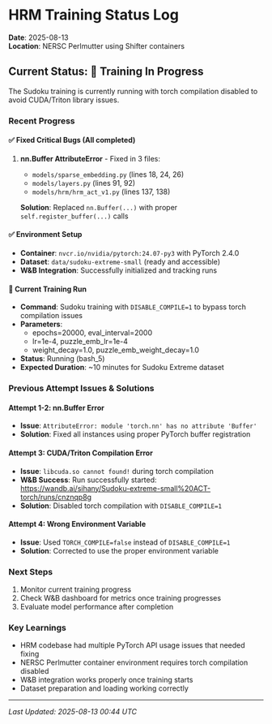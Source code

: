 # HRM Training Status Log

**Date**: 2025-08-13  
**Location**: NERSC Perlmutter using Shifter containers  

## Current Status: 🔄 Training In Progress

The Sudoku training is currently running with torch compilation disabled to avoid CUDA/Triton library issues.

### Recent Progress

#### ✅ Fixed Critical Bugs (All completed)
1. **nn.Buffer AttributeError** - Fixed in 3 files:
   - `models/sparse_embedding.py` (lines 18, 24, 26)
   - `models/layers.py` (lines 91, 92) 
   - `models/hrm/hrm_act_v1.py` (lines 137, 138)
   
   **Solution**: Replaced `nn.Buffer(...)` with proper `self.register_buffer(...)` calls

#### ✅ Environment Setup
- **Container**: `nvcr.io/nvidia/pytorch:24.07-py3` with PyTorch 2.4.0
- **Dataset**: `data/sudoku-extreme-small` (ready and accessible)
- **W&B Integration**: Successfully initialized and tracking runs

#### 🔄 Current Training Run
- **Command**: Sudoku training with `DISABLE_COMPILE=1` to bypass torch compilation issues
- **Parameters**: 
  - epochs=20000, eval_interval=2000
  - lr=1e-4, puzzle_emb_lr=1e-4
  - weight_decay=1.0, puzzle_emb_weight_decay=1.0
- **Status**: Running (bash_5)
- **Expected Duration**: ~10 minutes for Sudoku Extreme dataset

### Previous Attempt Issues & Solutions

#### Attempt 1-2: nn.Buffer Error
- **Issue**: `AttributeError: module 'torch.nn' has no attribute 'Buffer'`
- **Solution**: Fixed all instances using proper PyTorch buffer registration

#### Attempt 3: CUDA/Triton Compilation Error  
- **Issue**: `libcuda.so cannot found!` during torch compilation
- **W&B Success**: Run successfully started: https://wandb.ai/sihany/Sudoku-extreme-small%20ACT-torch/runs/cnznqp8g
- **Solution**: Disabled torch compilation with `DISABLE_COMPILE=1`

#### Attempt 4: Wrong Environment Variable
- **Issue**: Used `TORCH_COMPILE=false` instead of `DISABLE_COMPILE=1`
- **Solution**: Corrected to use the proper environment variable

### Next Steps
1. Monitor current training progress
2. Check W&B dashboard for metrics once training progresses
3. Evaluate model performance after completion

### Key Learnings
- HRM codebase had multiple PyTorch API usage issues that needed fixing
- NERSC Perlmutter container environment requires torch compilation disabled
- W&B integration works properly once training starts
- Dataset preparation and loading working correctly

---
*Last Updated: 2025-08-13 00:44 UTC*
